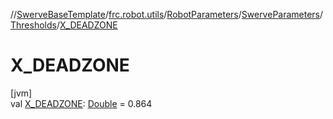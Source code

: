 //[SwerveBaseTemplate](../../../../../index.md)/[frc.robot.utils](../../../index.md)/[RobotParameters](../../index.md)/[SwerveParameters](../index.md)/[Thresholds](index.md)/[X_DEADZONE](-x_-d-e-a-d-z-o-n-e.md)

# X_DEADZONE

[jvm]\
val [X_DEADZONE](-x_-d-e-a-d-z-o-n-e.md): [Double](https://kotlinlang.org/api/latest/jvm/stdlib/kotlin/-double/index.html) = 0.864
